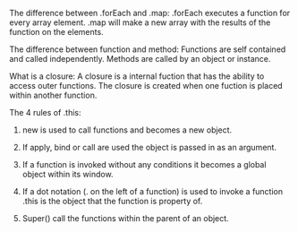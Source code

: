 The difference between .forEach and .map: .forEach executes a function for every array element.
.map will make a new array with the results of the function on the elements.

The difference between function and method: Functions are self contained and called independently. Methods are called by an object or instance.


What is a closure: A closure is a internal fuction that has the ability to access outer functions. The closure is created when one fuction is placed within another function.

The 4 rules of .this: 
1. new is used to call functions and becomes a new object. 

2. If apply, bind or call are used the object is passed in as an argument.

3. If a function is invoked without any conditions it becomes a global object within its window.

4. If a dot notation (. on the left of a function) is used to invoke a function .this is the object that the function is property of.

5. Super() call the functions within the parent of an  object.
